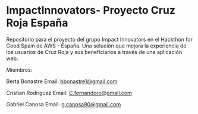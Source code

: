 # ImpactInnovators- Proyecto Cruz Roja España

Repositorio para el proyecto del grupo Impact Innovators en el Hackthon for Good Spain de AWS - España. 
Una solución que mejora la experiencia de los usuarios de Cruz Roja y sus beneficiarios a través de una aplicación web.  

Miembros: 

Berta Bonastre
Email: bbonastre1@gmail.com  

Cristian Rodríguez 
Email: C.fernandoro@gmail.com  

Gabriel Canosa 
Email: g.canosa90@gmail.com
